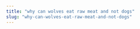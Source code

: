```yaml
---
title: "why can wolves eat raw meat and not dogs"
slug: "why-can-wolves-eat-raw-meat-and-not-dogs"
---
```


